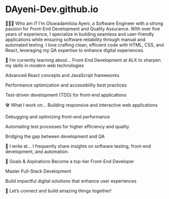 # DAyeni-Dev.github.io
👩🏽‍💻 Who am I?
I'm Oluwadamilola Ayeni, a Software Engineer with a strong passion for Front-End Development and Quality Assurance. With over five years of experience, I specialize in building seamless and user-friendly applications while ensuring software reliability through manual and automated testing. I love crafting clean, efficient code with HTML, CSS, and React, leveraging my QA expertise to enhance digital experiences.

🌱 I’m currently learning about...
Front-End Development at ALX to sharpen my skills in modern web technologies

Advanced React concepts and JavaScript frameworks

Performance optimization and accessibility best practices

Test-driven development (TDD) for front-end applications

🛠 What I work on...
Building responsive and interactive web applications

Debugging and optimizing front-end performance

Automating test processes for higher efficiency and quality

Bridging the gap between development and QA

📝 I write at...
I frequently share insights on software testing, front-end development, and automation. 

🎯 Goals & Aspirations
Become a top-tier Front-End Developer

Master Full-Stack Development

Build impactful digital solutions that enhance user experiences

🚀 Let’s connect and build amazing things together!
